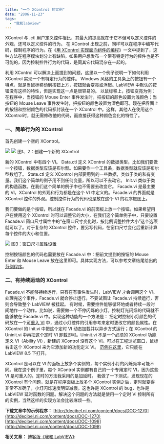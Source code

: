 ```yaml
---
title: "一个 XControl 的实例"
date: "2006-11-23"
tags: 
  - "我和labview"
---
```


XControl 与 .ctl 用户定义控件相比，其最大的提高就在于它不但可以定义控件的外观，还可以定义控件的行为。 在 XControl 出现之前，同样可以在程序中编写代码，控制程序的行为。在《[用 XControl 实现面向组件的编程](http://ruanqizhen.wordpress.com/2006/09/05/%E7%94%A8-xcontrol-%E5%AE%9E%E7%8E%B0%E9%9D%A2%E5%90%91%E7%BB%84%E4%BB%B6%E7%9A%84%E7%BC%96%E7%A8%8B/)》一文中提到了，这种方法在程序模块划分上有缺陷。如果用户想发布一个带有特定行为的控件也是不可能的，因为控制控件行为的代码，是同其它代码混杂在一起的。

利用 XControl 可以解决上面提到的问题，这里以一个例子说明一下如何利用 XControl 实现一个有特定行为的控件。 Windows 风格的工具条上的按钮有一个特点，就是当鼠标移动到按钮上方，按钮就会变亮或浮起。LabVIEW 中默认的按钮没有这样的特性，但是实现这一点是很容易的。 以鼠标移上，按钮变亮为例：在程序中，当按钮的 Mouse Enter 事件发生时，把按钮的颜色设置为浅颜色；当按钮的 Mouse Leave 事件发生时，把按钮的颜色设置为深色即可。现在把界面上的按钮和控制颜色的代码都封装在一个 XControl 中。这样，其他人在使用这个 XControl时，就无需修改他的代码，而直接获得这种颜色变化的特性了。

### 一、简单行为的 XControl

首先创建一个空的 XControl。

[](http://tk1.storage.msn.com/x1pxOYwqu4SjF5G0W4dmEwaKLtSa4ws0-_l23pai0BiY4BRKl6JqSxL1JfIRVgcHruAhXAo9jemXI2y0G7l5BJd1xO6NCzpkzU2MyLG5MOA0VgkQe0pNu_RzWdyLb6xVlJnWw50fPc7kd6RK88k-klIXSI1N9hDN0h8)![](http://tkfiles.storage.msn.com/x1pN1mp8dKYgTFV_lNTUY6FnbAsbh2OJQ9J3u0RAg5dNfsI0WkBoIjGgzUYJfEfQD66k4vON4WqsDzNtSpEAlLslUQjnize4yoykIB2mkEHOWXJB318AOt9nA) ![](http://tkfiles.storage.msn.com/x1pN1mp8dKYgTFV_lNTUY6FnbAsbh2OJQ9JjV1oznwycubqCMgbtBDdc-bKmJuOL6zUOW7ixmYtFT9az3QOH4EH75tP9NKywXLzfSJw6DrG6RvVYKPulAw51w)[](http://tk1.storage.msn.com/x1pxOYwqu4SjF5G0W4dmEwaKLtSa4ws0-_l23pai0BiY4AheHnKVoaCyKcQPN5rbt5go-q5Zv8YjhoxPonme1KCYNztpVExM4z-T6oRrBZD1CJEnIXMI9fqSHPCuzW64UF6lr8VaAcpjgOFx6JKMefznctQ4tauPmOo) 图1、2：创建一个新的 XControl

新的 XControl 中有四个 VI。 Data.ctl 定义 XControl 的数据类型。比如我们要做一个按钮，数据类型应该是布尔型。如果要作一个工具条，数据类型就应该是布尔型数组了。 State.ctl 定义 XControl 内部要用到的一些数据，类似于类的私有变量。我们这个简单的例子用不到任何变量，所以可以不去动它。 Init.vi 类似于类的构造函数。在我们这个简单的例子中也不需要去改变它。 Facade.vi 是最主要的 VI，XControl 的外观和行为都是在这个 VI 中定义的。Facade.vi 的界面就是 XControl 控件的外观。控制控件行为的代码也是放在这个 VI 的程序框图上。

我们要做的是个按钮，所以就在 Facade.vi 的前面板上放一个按钮。如果希望用户在使用这个 XControl 时可以调整它的大小，在我们这个简单例子中，只要设置 Facade.vi 窗口尺寸属性中的“在窗口尺寸变化时，按比例调整控件大小”这个选项就可以了。对于复杂的 XControl 控件，要另写代码，在窗口尺寸变化后重新计算每个控件的大小和位置。

[](http://tk1.storage.msn.com/x1pxOYwqu4SjF5G0W4dmEwaKLtSa4ws0-_l23pai0BiY4BRACcqhYDQvOcKpiZcjsDitxZjRZrP6tm0HPFBgPulj7pG2oVOoNm7n31VtGznMkypdcwTB0HjsGp3AKYZdh6T-UJA3wsxgQ1qFCE6NCHNwiq8rge4D78j)![](http://tkfiles.storage.msn.com/x1pN1mp8dKYgTFV_lNTUY6FnXbNqGwQJTKAD711OpJMCiFyZbNLuVvuiiU7DjtZrFNTGPczqYmGFilATXQyo81CTxav6C0qsCaheHQwLwfPVUIEo7MESLOLAg) 图3：窗口尺寸属性设置

控制按钮颜色的代码也需要放在 Facade.vi 中：把前文提到的按钮的 Mouse Enter 和 Mouse Leave 放在这里即可。具体实现方法，可以参考文章结尾给出的[范例程序](http://decibel.ni.com/content/docs/DOC-1270)。

### 二、有持续运动的 XControl

Facade.vi 不能够持续运行，只有在有事件发生时，LabVIEW 才会调用这个 VI。处理完这个事件，Facade.vi 就会停止运行。不要试图让 Facade.vi 持续运行，否则会导致整个 LabVIEW 被挂起。 有时候，需要控件能够循环地或者持续一段时间地作一个动作。比如说，需要做一个不停闪烁的小灯。控制灯光闪烁的代码就不能够放在 Facade.vi 中。实现这种功能的一个方法是： 把定时控制小灯颜色的代码放在一个[可重入 VI](http://ruanqizhen.wordpress.com/2006/07/19/%E5%A6%82%E4%BD%95%E4%BD%BF%E7%94%A8-vi-%E7%9A%84%E9%87%8D%E5%85%A5%E5%B1%9E%E6%80%A7%EF%BC%88reentrant%EF%BC%89/) 中，通过小灯控件的引用参考来定时更改它的颜色属性。在 XControl 的 Init.vi 中把这个定时 VI 动态加载并以异步方式运行；在 XControl 的 Uninit.vi 中再把这个定时 VI 卸载即可。Uninit.vi 不是一个必须的 XControl 功能定义 VI（Ability VI），新建的 XControl 没有这个 VI。可以在工程浏览窗口，鼠标右击这个 XControl 来为它添加新的功能定义 VI。 [范例在这里](http://decibel.ni.com/content/docs/DOC-1098)，它只能在 LabVIEW 8.5 下打开。

XControl 是可以在 VI 的面板上放多个实例的，每个实例小灯的闪烁频率可能不同。我在这个例子里，每个 XControl 实例都有自己的一个专用定时 VI，因为这些 VI 是可重入的。定时的方法我采用的是加延时。 我做了一下测试，发现现在的 XControl 有个问题，就是在程序面板上放多个 XControl 实例之后，定时就变得非常不准确了，小灯闪烁速度明显减慢。这也许是 XControl 的 bug，也许是 LabVIEW 延时函数的问题。解决这个问题的方法就是使用一个定时 VI 控制所有的实例，当然这样的实现方法会比较麻烦一些。

**下载文章中的示例程序：** [http://decibel.ni.com/content/docs/DOC-1270](http://decibel.ni.com/content/docs/DOC-1270) [http://decibel.ni.com/content/docs/DOC-1098](http://decibel.ni.com/content/docs/DOC-1098)

**相关文章：** [博客版《我和 LabVIEW》](http://ruanqizhen.wordpress.com/labview/)
